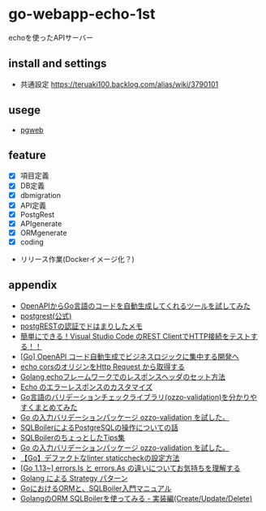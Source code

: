 # go-webapp-echo-1st

echoを使ったAPIサーバー

## install and settings

* 共通設定
    https://teruaki100.backlog.com/alias/wiki/3790101

## usege

* [pgweb](http://localhost:7101/)

## feature

* [x] 項目定義
* [x] DB定義
* [x] dbmigration
* [x] API定義
* [x] PostgRest
* [x] APIgenerate
* [x] ORMgenerate
* [x] coding
* リリース作業(Dockerイメージ化？)

## appendix

* [OpenAPIからGo言語のコードを自動生成してくれるツールを試してみた](https://zenn.dev/rescuenow/articles/3c9a19eb2c0655)
* [postgrest(公式)](https://docs.postgrest.org/en/v12/index.html)
* [postgRESTの認証でドはまりしたメモ](https://qiita.com/noya/items/1869ac43ed9d0835d468)
* [簡単にできる！Visual Studio Code のREST ClientでHTTP接続をテストする！！](https://1kara-hajimeru.com/2020/10/1378/)
* [[Go] OpenAPI コード自動生成でビジネスロジックに集中する開発へ](https://qiita.com/nyanchu/items/1c259750352b49e96a18)
* [echo corsのオリジンをHttp Request から取得する](https://shikatech.hatenablog.com/entry/2021/10/17/104810)
* [Golang echoフレームワークでのレスポンスヘッダのセット方法](https://qiita.com/naoki_koreeda/items/df7d42021406ad2e8ddd)
* [Echo のエラーレスポンスのカスタマイズ](https://qiita.com/naoki_koreeda/items/df7d42021406ad2e8ddd)
* [Go言語のバリデーションチェックライブラリ(ozzo-validation)を分かりやすくまとめてみた](https://qiita.com/gold-kou/items/201a19d9d0c760cc2104)
* [Go の入力バリデーションパッケージ ozzo-validation を試した。](https://zenn.dev/mattn/articles/893f28eff96129)
* [SQLBoilerによるPostgreSQLの操作についての話](https://syu-m-5151.hatenablog.com/entry/2024/01/23/161638)
* [SQLBoilerのちょっとしたTips集](https://zenn.dev/ryomak/articles/sqlboiler-go)
* [Go の入力バリデーションパッケージ ozzo-validation を試した。](https://zenn.dev/mattn/articles/893f28eff96129)
* [【Go】デファクトなlinter staticcheckの設定方法](https://qiita.com/yagi_eng/items/1c34f9691128c51846e7)
* [[Go 1.13~] errors.Is と errors.As の違いについてお気持ちを理解する](https://qiita.com/hiro_o918/items/fb01014e51354b8bb49f)
* [Golang による Strategy パターン](https://zenn.dev/empenguin/articles/09c1b50ebeb8e7)
* [GoにおけるORMと、SQLBoiler入門マニュアル](https://zenn.dev/gami/articles/0fb2cf8b36aa09#sqlboiler)
* [GolangのORM SQLBoilerを使ってみる - 実装編(Create/Update/Delete)](https://ken-aio.github.io/post/2019/03/25/golang-sqlboiler-cud/#update)
